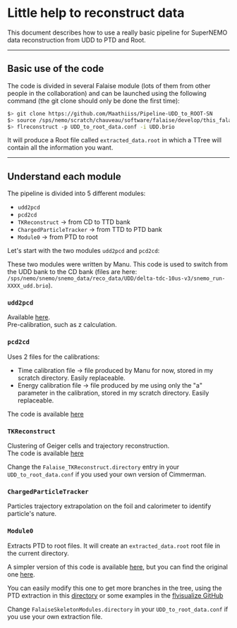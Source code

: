 # Little help to reconstruct data

This document describes how to use a really basic pipeline for SuperNEMO data reconstruction from UDD to PTD and Root.

---

## Basic use of the code

The code is divided in several Falaise module (lots of them from other people in the collaboration) and can be launched using the following command (the git clone should only be done the first time): 

```bash
$> git clone https://github.com/Maathiiss/Pipeline-UDD_to_ROOT-SN
$> source /sps/nemo/scratch/chauveau/software/falaise/develop/this_falaise.sh
$> flreconstruct -p UDD_to_root_data.conf -i UDD.brio 
```

It will produce a Root file called `extracted_data.root` in which a TTree will contain all the information you want.

---

## Understand each module

The pipeline is divided into 5 different modules:

- `udd2pcd`
- `pcd2cd`
- `TKReconstruct` → from CD to TTD bank
- `ChargedParticleTracker` → from TTD to PTD bank
- `Module0` → from PTD to root

Let's start with the two modules `udd2pcd` and `pcd2cd`:

These two modules were written by Manu. This code is used to switch from the UDD bank to the CD bank (files are here: `/sps/nemo/snemo/snemo_data/reco_data/UDD/delta-tdc-10us-v3/snemo_run-XXXX_udd.brio`).

### `udd2pcd`

Available [here](https://github.com/SuperNEMO-DBD/Falaise/blob/c0b9854a02b6703080c9680ad8822deded0b6045/source/falaise/snemo/processing/udd2pcd_module.cc#L35).  
Pre-calibration, such as z calculation.

### `pcd2cd`

Uses 2 files for the calibrations:

- Time calibration file → file produced by Manu for now, stored in my scratch directory. Easily replaceable.
- Energy calibration file → file produced by me using only the "a" parameter in the calibration, stored in my scratch directory. Easily replaceable.

The code is available [here](https://github.com/SuperNEMO-DBD/Falaise/blob/c0b9854a02b6703080c9680ad8822deded0b6045/source/falaise/snemo/processing/pcd2cd_module.cc)

### `TKReconstruct`

Clustering of Geiger cells and trajectory reconstruction.  
The code is available [here](https://github.com/TomasKrizak/CimrmanModule.git)

Change the `Falaise_TKReconstruct.directory` entry in your `UDD_to_root_data.conf` if you used your own version of Cimmerman.

### `ChargedParticleTracker`

Particles trajectory extrapolation on the foil and calorimeter to identify particle's nature.

### `Module0`

Extracts PTD to root files. It will create an `extracted_data.root` root file in the current directory.

A simpler version of this code is available [here](https://github.com/Maathiiss/Easy_ptd_to_root.git), but you can find the original one [here](https://github.com/emchauve/FalaiseSkeletonModules.git).

You can easily modify this one to get more branches in the tree, using the PTD extraction in this [directory](https://github.com/SuperNEMO-DBD/Falaise/tree/develop/source/falaise/snemo/datamodels) or some examples in the [flvisualize GitHub](https://github.com/emchauve/Falaise/blob/develop/programs/flvisualize/EventBrowser/browser_tracks.cc)

Change `FalaiseSkeletonModules.directory` in your `UDD_to_root_data.conf` if you use your own extraction file.

